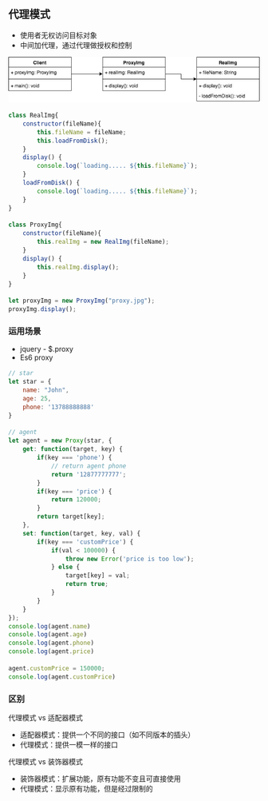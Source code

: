 ## 代理模式
- 使用者无权访问目标对象
- 中间加代理，通过代理做授权和控制

![proxy](./images/proxy.jpg "proxy")

```js
class RealImg{
    constructor(fileName){
        this.fileName = fileName;
        this.loadFromDisk();
    }
    display() {
        console.log(`loading..... ${this.fileName}`);
    }
    loadFromDisk() {
        console.log(`loading..... ${this.fileName}`);
    }
}

class ProxyImg{
    constructor(fileName){
        this.realImg = new RealImg(fileName);
    }
    display() {
        this.realImg.display();
    }
}

let proxyImg = new ProxyImg("proxy.jpg");
proxyImg.display();
```

### 运用场景
- jquery - $.proxy
- Es6 proxy
```js
// star
let star = {
    name: "John",
    age: 25,
    phone: '13788888888'
}

// agent
let agent = new Proxy(star, {
    get: function(target, key) {
        if(key === 'phone') {
            // return agent phone
            return '12877777777';
        }
        if(key === 'price') {
            return 120000;
        }
        return target[key];
    },
    set: function(target, key, val) {
        if(key === 'customPrice') {
            if(val < 100000) {
                throw new Error('price is too low');
            } else {
                target[key] = val;
                return true;
            }
        }
    }
});
console.log(agent.name)
console.log(agent.age)
console.log(agent.phone)
console.log(agent.price)

agent.customPrice = 150000;
console.log(agent.customPrice)
```
### 区别 
代理模式 vs 适配器模式
- 适配器模式：提供一个不同的接口（如不同版本的插头）
- 代理模式：提供一模一样的接口

代理模式 vs 装饰器模式
- 装饰器模式：扩展功能，原有功能不变且可直接使用
- 代理模式：显示原有功能，但是经过限制的